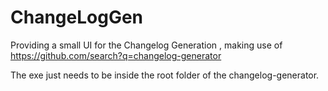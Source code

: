 # ChangeLogGen
Providing a small UI for the Changelog Generation , making use of https://github.com/search?q=changelog-generator

The exe just needs to be inside the root folder of the changelog-generator. 
